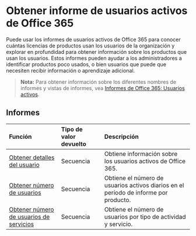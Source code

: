 # <a name="office-365-active-users-reports"></a>Obtener informe de usuarios activos de Office 365

Puede usar los informes de usuarios activos de Office 365 para conocer cuántas licencias de productos usan los usuarios de la organización y explorar en profundidad para obtener información sobre los productos que usan los usuarios. Estos informes pueden ayudar a los administradores a identificar productos poco usados, o bien usuarios que puede que necesiten recibir información o aprendizaje adicional.

> **Nota:** Para obtener información sobre los diferentes nombres de informes y vistas de informes, vea [Informes de Office 365: Usuarios activos]((https://support.office.com/client/Active-Users-fc1cf1d0-cd84-43fd-adb7-a4c4dfa8112d)).

## <a name="reports"></a>Informes
| Función                                 | Tipo de valor devuelto | Descripción                              |
| :--------------------------------------- | :---------- | :--------------------------------------- |
| [Obtener detalles del usuario](../api/reportroot_getoffice365activeuserdetail.md) | Secuencia      | Obtiene información sobre los usuarios activos de Office 365. |
| [Obtener número de usuarios](../api/reportroot_getoffice365activeusercounts.md) | Secuencia      | Obtiene el número de usuarios activos diarios en el período de informe por producto. |
| [Obtener número de usuarios de servicios](../api/reportroot_getoffice365servicesusercounts.md) | Secuencia      | Obtiene el número de usuarios por tipo de actividad y servicio. |
